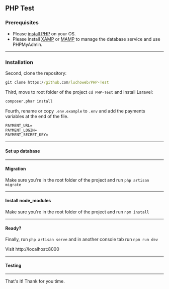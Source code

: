 ## PHP Test

### Prerequisites

- Please [install PHP](https://www.php.net/manual/en/install.php) on your OS.
- Please install [XAMP](https://www.apachefriends.org/es/download.html) or [MAMP](https://www.mamp.info/en/downloads/) to manage the database service and use PHPMyAdmin.

---

### Installation

Second, clone the repository:
```cmd
git clone https://github.com/luchoweb/PHP-Test
```

Third, move to root folder of the project ```cd PHP-Test``` and install Laravel:

```cmd
composer.phar install
```

Fourth, rename or copy ```.env.example``` to ```.env``` and add the payments variables at the end of the file.

```txt
PAYMENT_URL=
PAYMENT_LOGIN=
PAYMENT_SECRET_KEY=
```

---

#### Set up database

---

#### Migration

Make sure you're in the root folder of the project and run ```php artisan migrate```

---

#### Install node_modules

Make sure you're in the root folder of the project and run ```npm install```

---

#### Ready?

Finally, run ```php artisan serve``` and in another console tab run ```npm run dev```

Visit http://localhost:8000

---

#### Testing

---

That's it! Thank for you time.